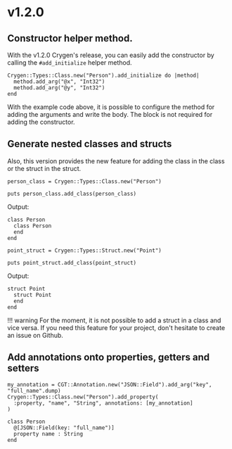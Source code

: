 # v1.2.0

## Constructor helper method.

With the v1.2.0 Crygen's release, you can easily add the constructor by calling
the `#add_initialize` helper method.

```cr
Crygen::Types::Class.new("Person").add_initialize do |method|
  method.add_arg("@x", "Int32")
  method.add_arg("@y", "Int32")
end
```

With the example code above, it is possible to configure the method for adding the arguments and write the body.
The block is not required for adding the constructor.

## Generate nested classes and structs

Also, this version provides the new feature for adding the class in the class or the struct
in the struct.

```cr
person_class = Crygen::Types::Class.new("Person")

puts person_class.add_class(person_class)
```

Output:

```cr
class Person
  class Person
  end
end
```

```cr
point_struct = Crygen::Types::Struct.new("Point")

puts point_struct.add_class(point_struct)
```

Output:

```cr
struct Point
  struct Point
  end
end
```

!!! warning
    For the moment, it is not possible to add a struct in a class and vice versa. If you need this feature
    for your project, don't hesitate to create an issue on Github.

## Add annotations onto properties, getters and setters

```cr
my_annotation = CGT::Annotation.new("JSON::Field").add_arg("key", "full_name".dump)
Crygen::Types::Class.new("Person").add_property(
  :property, "name", "String", annotations: [my_annotation]
)
```

```cr
class Person
  @[JSON::Field(key: "full_name")]
  property name : String
end
```

